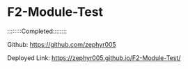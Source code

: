 # F2-Module-Test

::::::::Completed::::::::

Github: https://github.com/zephyr005

Deployed Link: https://zephyr005.github.io/F2-Module-Test/
